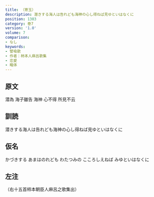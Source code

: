 ```yaml
---
title: （寄玉）
description: 潜きする海人は告れども海神の心し得ねば見ゆといはなくに
position: 1303
category: 巻7
version: '1.0'
volume: 7
comparison:
- なし
keywords:
- 譬喩歌
- 作者：柿本人麻呂歌集
- 恋愛
- 略体
---
```


## 原文

潜為 海子雖告 海神 心不得 所見不云

## 訓読

潜きする海人は告れども海神の心し得ねば見ゆといはなくに

## 仮名

かづきする あまはのれども わたつみの こころしえねば みゆといはなくに

## 左注

（右十五首柿本朝臣人麻呂之歌集出）
